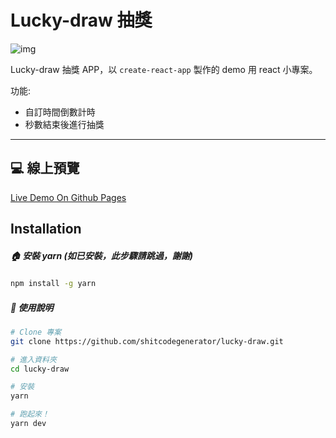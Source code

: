 

# Lucky-draw 抽獎

![img](https://i.imgur.com/qUovOQE.jpg)

Lucky-draw 抽獎 APP，以 `create-react-app` 製作的 demo 用 react 小專案。

功能:
- 自訂時間倒數計時
- 秒數結束後進行抽獎

---


## 💻 線上預覽
[Live Demo On Github Pages](https://shitcodegenerator.github.io/lucky-draw/)


## Installation

##### 🏠 安裝 yarn (如已安裝，此步驟請跳過，謝謝)
```bash
npm install -g yarn
```

##### 📒 使用說明
```bash
# Clone 專案
git clone https://github.com/shitcodegenerator/lucky-draw.git

# 進入資料夾
cd lucky-draw

# 安裝
yarn

# 跑起來！
yarn dev
```
